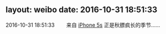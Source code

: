 layout: weibo
date: 2016-10-31 18:51:33
---
2016-10-31 18:51:33  &nbsp;&nbsp;&nbsp;&nbsp;&nbsp;&nbsp; 来自 <a href="sinaweibo://customweibosource" rel="nofollow">iPhone 5s</a>
正是秋膘疯长的季节…… ​​​
